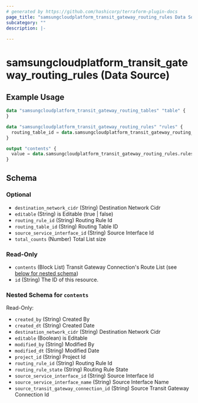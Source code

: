 ```yaml
---
# generated by https://github.com/hashicorp/terraform-plugin-docs
page_title: "samsungcloudplatform_transit_gateway_routing_rules Data Source - samsungcloudplatform"
subcategory: ""
description: |-
  
---
```


# samsungcloudplatform_transit_gateway_routing_rules (Data Source)



## Example Usage

```terraform
data "samsungcloudplatform_transit_gateway_routing_tables" "table" {
}

data "samsungcloudplatform_transit_gateway_routing_rules" "rules" {
  routing_table_id = data.samsungcloudplatform_transit_gateway_routing_tables.table.contents[0].routing_table_id
}

output "contents" {
  value = data.samsungcloudplatform_transit_gateway_routing_rules.rules.contents
}
```

<!-- schema generated by tfplugindocs -->
## Schema

### Optional

- `destination_network_cidr` (String) Destination Network Cidr
- `editable` (String) is Editable (true | false)
- `routing_rule_id` (String) Routing Rule Id
- `routing_table_id` (String) Routing Table ID
- `source_service_interface_id` (String) Source Interface Id
- `total_counts` (Number) Total List size

### Read-Only

- `contents` (Block List) Transit Gateway Connection's Route List (see [below for nested schema](#nestedblock--contents))
- `id` (String) The ID of this resource.

<a id="nestedblock--contents"></a>
### Nested Schema for `contents`

Read-Only:

- `created_by` (String) Created By
- `created_dt` (String) Created Date
- `destination_network_cidr` (String) Destination Network Cidr
- `editable` (Boolean) is Editable
- `modified_by` (String) Modified By
- `modified_dt` (String) Modified Date
- `project_id` (String) Project Id
- `routing_rule_id` (String) Routing Rule Id
- `routing_rule_state` (String) Routing Rule State
- `source_service_interface_id` (String) Source Interface Id
- `source_service_interface_name` (String) Source Interface Name
- `source_transit_gateway_connection_id` (String) Source Transit Gateway Connection Id


